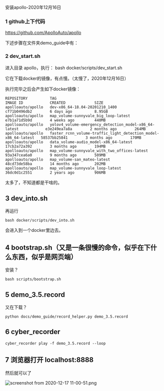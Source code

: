 安装apollo-2020年12月16日

### 1 github上下代码

https://github.com/ApolloAuto/apollo

下述步骤在文件夹demo_guide中有：
### 2 dev_start.sh

进入目录 apollo，执行： bash docker/scripts/dev_start.sh

它在下载docker的镜像，有点慢。（太慢了，2020年12月16日）

执行完毕之后会产生如下docker镜像：

```
REPOSITORY          TAG                                                              IMAGE ID            CREATED             SIZE
apolloauto/apollo   dev-x86_64-18.04-20201210_1400                                   cf71b0496db2        6 days ago          8.95GB
apolloauto/apollo   map_volume-sunnyvale_big_loop-latest                             e7b1a71d5b9d        4 weeks ago         440MB
apolloauto/apollo   yolov4_volume-emergency_detection_model-x86_64-latest            e3e249ea7a8a        2 months ago        264MB
apolloauto/apollo   faster_rcnn_volume-traffic_light_detection_model-x86_64-latest   58537bb25841        3 months ago        170MB
apolloauto/apollo   data_volume-audio_model-x86_64-latest                            17cb2a72a392        3 months ago        194MB
apolloauto/apollo   map_volume-sunnyvale_with_two_offices-latest                     93a347cea6a0        9 months ago        509MB
apolloauto/apollo   map_volume-san_mateo-latest                                      48cd73de58ba        14 months ago       202MB
apolloauto/apollo   map_volume-sunnyvale_loop-latest                                 36dc0d1c2551        2 years ago         906MB
```

太多了，不知道都是干啥的。

## 3 dev_into.sh

再运行
```
bash docker/scripts/dev_into.sh
```

会进入到一个docker里边去。

## 4 bootstrap.sh（又是一条很慢的命令，似乎在下什么东西，似乎是网页端）

安装？
```
bash scripts/bootstrap.sh
```

## 5 demo_3.5.record

又在下载？
```
python docs/demo_guide/record_helper.py demo_3.5.record
```

## 6 cyber_recorder
```
cyber_recorder play -f demo_3.5.record --loop
```

## 7 浏览器打开 localhost:8888

然后就可以了


![screenshot from 2020-12-17 11-00-51.png](WEBRESOURCE5a37dcdf817c6f43772b2807cf52467d)



